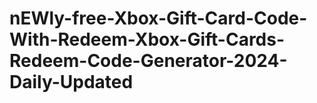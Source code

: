 # nEWly-free-Xbox-Gift-Card-Code-With-Redeem-Xbox-Gift-Cards-Redeem-Code-Generator-2024-Daily-Updated